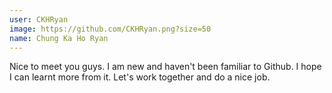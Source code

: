 ```yaml
---
user: CKHRyan
image: https://github.com/CKHRyan.png?size=50
name: Chung Ka Ho Ryan
---
```

Nice to meet you guys. I am new and haven't been familiar to Github.
I hope I can learnt more from it. Let's work together and do a nice job.
